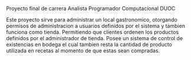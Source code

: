 Proyecto final de carrera Analista Programador Computacional DUOC

Este proyecto sirve para administrar un local gastronomico, otorgando permisos
de administracion a usuarios definidos por el sistema y tambien funciona
como tienda. Permitiendo que clientes ordenen los productos definidos por el
administrador de tienda. Posee un sistema de control de existencias en bodega
el cual tambien resta la cantidad de producto utilizada en recetas al momento
de que estas sean compradas.
